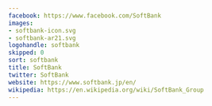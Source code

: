 ```yaml
---
facebook: https://www.facebook.com/SoftBank
images:
- softbank-icon.svg
- softbank-ar21.svg
logohandle: softbank
skipped: 0
sort: softbank
title: SoftBank
twitter: SoftBank
website: https://www.softbank.jp/en/
wikipedia: https://en.wikipedia.org/wiki/SoftBank_Group
---
```

